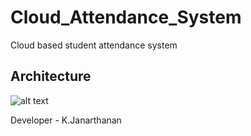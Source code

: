 # Cloud_Attendance_System
Cloud based student attendance system

Architecture
---------------

![alt text](https://github.com/kujalk/Cloud_Attendance_System/blob/main/cloud2.PNG)


Developer - K.Janarthanan
